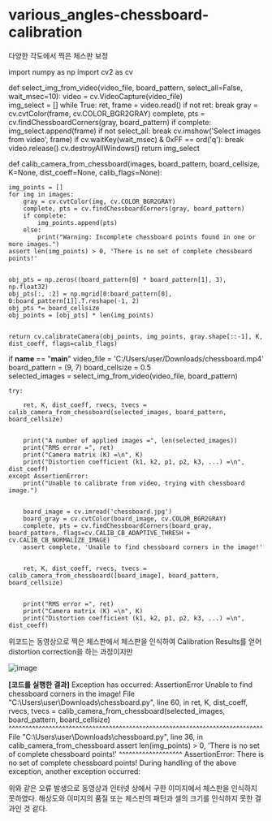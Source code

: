 # various_angles-chessboard-calibration
다양한 각도에서 찍은 체스판 보정

import numpy as np
import cv2 as cv

def select_img_from_video(video_file, board_pattern, select_all=False, wait_msec=10):
    video = cv.VideoCapture(video_file)  
    img_select = []
    while True:
        ret, frame = video.read()
        if not ret:
            break
        gray = cv.cvtColor(frame, cv.COLOR_BGR2GRAY)
        complete, pts = cv.findChessboardCorners(gray, board_pattern)
        if complete:
            img_select.append(frame)
            if not select_all:
                break
        cv.imshow('Select images from video', frame)
        if cv.waitKey(wait_msec) & 0xFF == ord('q'):
            break
    video.release()
    cv.destroyAllWindows()
    return img_select

def calib_camera_from_chessboard(images, board_pattern, board_cellsize, K=None, dist_coeff=None, calib_flags=None):
    
    img_points = []
    for img in images:
        gray = cv.cvtColor(img, cv.COLOR_BGR2GRAY)
        complete, pts = cv.findChessboardCorners(gray, board_pattern)
        if complete:
            img_points.append(pts)
        else:
            print("Warning: Incomplete chessboard points found in one or more images.")
    assert len(img_points) > 0, 'There is no set of complete chessboard points!'
    
    
    obj_pts = np.zeros((board_pattern[0] * board_pattern[1], 3), np.float32)
    obj_pts[:, :2] = np.mgrid[0:board_pattern[0], 0:board_pattern[1]].T.reshape(-1, 2)
    obj_pts *= board_cellsize
    obj_points = [obj_pts] * len(img_points)

    
    return cv.calibrateCamera(obj_points, img_points, gray.shape[::-1], K, dist_coeff, flags=calib_flags)

if __name__ == "__main__"
    video_file = 'C:/Users/user/Downloads/chessboard.mp4' 
    board_pattern = (9, 7) 
    board_cellsize = 0.5  
    selected_images = select_img_from_video(video_file, board_pattern)

    try:
        
        ret, K, dist_coeff, rvecs, tvecs = calib_camera_from_chessboard(selected_images, board_pattern, board_cellsize)

       
        print("A number of applied images =", len(selected_images))
        print("RMS error =", ret)
        print("Camera matrix (K) =\n", K)
        print("Distortion coefficient (k1, k2, p1, p2, k3, ...) =\n", dist_coeff)
    except AssertionError:
        print("Unable to calibrate from video, trying with chessboard image.")

       
        board_image = cv.imread('chessboard.jpg')
        board_gray = cv.cvtColor(board_image, cv.COLOR_BGR2GRAY)
        complete, pts = cv.findChessboardCorners(board_gray, board_pattern, flags=cv.CALIB_CB_ADAPTIVE_THRESH + cv.CALIB_CB_NORMALIZE_IMAGE)
        assert complete, 'Unable to find chessboard corners in the image!'

       
        ret, K, dist_coeff, rvecs, tvecs = calib_camera_from_chessboard([board_image], board_pattern, board_cellsize)

      
        print("RMS error =", ret)
        print("Camera matrix (K) =\n", K)
        print("Distortion coefficient (k1, k2, p1, p2, k3, ...) =\n", dist_coeff)

위코드는 동영상으로 찍은 체스판에서 체스판을 인식하여
Calibration Results를 얻어 distortion correction을 하는 과정이지만

![image](https://github.com/kohjun/various_angles-chessboard-calibration/assets/82298792/98924c87-a68c-4770-a481-7fcece2377ff)

**[코드를 실행한 결과]**
Exception has occurred: AssertionError
Unable to find chessboard corners in the image!
File "C:\Users\user\Downloads\chessboard.py", line 60, in <module>
ret, K, dist_coeff, rvecs, tvecs = calib_camera_from_chessboard(selected_images, board_pattern, board_cellsize)
                                 ^^^^^^^^^^^^^^^^^^^^^^^^^^^^^^^^^^^^^^^^^^^^^^^^^^^^^^^^^^^^^^^^^^^^^^^^^^^^
File "C:\Users\user\Downloads\chessboard.py", line 36, in calib_camera_from_chessboard
assert len(img_points) > 0, 'There is no set of complete chessboard points!'
     ^^^^^^^^^^^^^^^^^^^
AssertionError: There is no set of complete chessboard points!
During handling of the above exception, another exception occurred:


위와 같은 오류 발생으로 동영상과 인터넷 상에서 구한 이미지에서 체스판을 인식하지 못하였다. 
해상도와 이미지의 품질 또는 체스판의 패턴과 셀의 크기를 인식하지 못한 결과인 것 같다.
